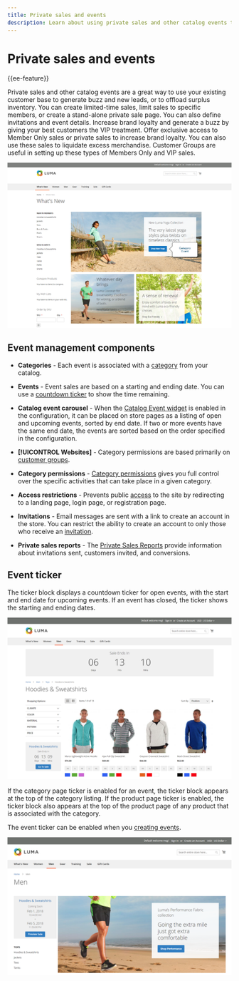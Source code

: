 ```yaml
---
title: Private sales and events
description: Learn about using private sales and other catalog events to increase sales to your existing customer base and to generate buzz and new leads.
---
```

# Private sales and events

{{ee-feature}}

Private sales and other catalog events are a great way to use your existing customer base to generate buzz and new leads, or to offload surplus inventory. You can create limited-time sales, limit sales to specific members, or create a stand-alone private sale page. You can also define invitations and event details. Increase brand loyalty and generate a buzz by giving your best customers the VIP treatment. Offer exclusive access to Member Only sales or private sales to increase brand loyalty. You can also use these sales to liquidate excess merchandise. Customer Groups are useful in setting up these types of Members Only and VIP sales.

![Example storefront - event on home page](./assets/storefront-event-home-page.png)<!-- zoom -->

## Event management components

- **Categories** - Each event is associated with a [category](../catalog/category-create.md) from your catalog.

- **Events** - Event sales are based on a starting and ending date. You can use a [countdown ticker](#event-ticker) to show the time remaining.

- **Catalog event carousel** - When the [Catalog Event widget](../content-design/widget-event-carousel.md) is enabled in the configuration, it can be placed on store pages as a listing of open and upcoming events, sorted by end date. If two or more events have the same end date, the events are sorted based on the order specified in the configuration.

- **[!UICONTROL Websites]** - Category permissions are based primarily on [customer groups](https://docs.magento.com/user-guide/customers/customer-groups.html).

- **Category permissions** - [Category permissions](../catalog/category-permissions.md) gives you full control over the specific activities that can take place in a given category.

- **Access restrictions** - Prevents public [access](event-configure.md#restrict-access) to the site by redirecting to a landing page, login page, or registration page.

- **Invitations** - Email messages are sent with a link to create an account in the store. You can restrict the ability to create an account to only those who receive an [invitation](invitations.md).

- **Private sales reports** - The [Private Sales Reports](../getting-started/private-sales-reports.md) provide information about invitations sent, customers invited, and conversions.

## Event ticker

The ticker block displays a countdown ticker for open events, with the start and end date for upcoming events. If an event has closed, the ticker shows the starting and ending dates.

![Example storefront - event carousel](./assets/storefront-event-ticker-carousel.png)<!-- zoom -->

If the category page ticker is enabled for an event, the ticker block appears at the top of the category listing. If the product page ticker is enabled, the ticker block also appears at the top of the product page of any product that is associated with the category.

The event ticker can be enabled when you [creating events](event-create.md).

![Example storefront - event sidebar](./assets/storefront-event-sidebar.png)<!-- zoom -->
